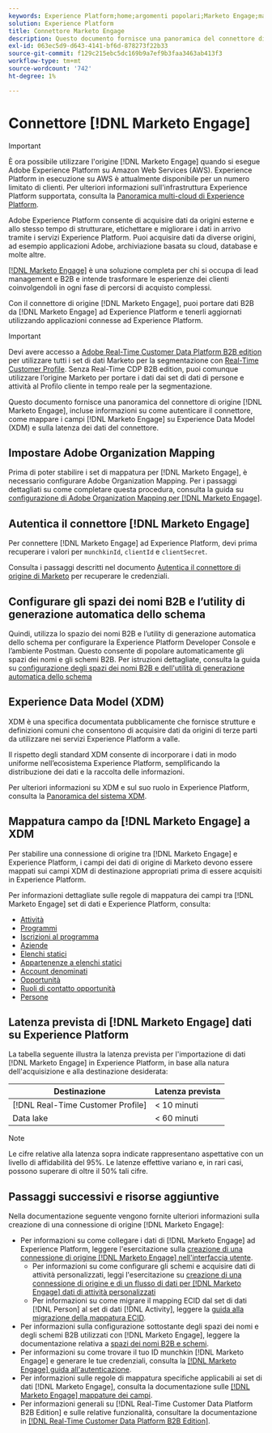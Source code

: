 ```yaml
---
keywords: Experience Platform;home;argomenti popolari;Marketo Engage;marketo;;home;popular topic;;marketo engagement;marketo
solution: Experience Platform
title: Connettore Marketo Engage
description: Questo documento fornisce una panoramica del connettore di origine di Marketo Engage, incluse informazioni sull’autenticazione, la mappatura e la latenza dei dati.
exl-id: 063ec5d9-d643-4141-bf6d-878273f22b33
source-git-commit: f129c215ebc5dc169b9a7ef9b3faa3463ab413f3
workflow-type: tm+mt
source-wordcount: '742'
ht-degree: 1%

---
```


# Connettore [!DNL Marketo Engage]

>[!IMPORTANT]
>
>È ora possibile utilizzare l&#39;origine [!DNL Marketo Engage] quando si esegue Adobe Experience Platform su Amazon Web Services (AWS). Experience Platform in esecuzione su AWS è attualmente disponibile per un numero limitato di clienti. Per ulteriori informazioni sull&#39;infrastruttura Experience Platform supportata, consulta la [Panoramica multi-cloud di Experience Platform](../../../../landing/multi-cloud.md).

Adobe Experience Platform consente di acquisire dati da origini esterne e allo stesso tempo di strutturare, etichettare e migliorare i dati in arrivo tramite i servizi Experience Platform. Puoi acquisire dati da diverse origini, ad esempio applicazioni Adobe, archiviazione basata su cloud, database e molte altre.

[[!DNL Marketo Engage]](https://www.marketo.com/software/) è una soluzione completa per chi si occupa di lead management e B2B e intende trasformare le esperienze dei clienti coinvolgendoli in ogni fase di percorsi di acquisto complessi.

Con il connettore di origine [!DNL Marketo Engage], puoi portare dati B2B da [!DNL Marketo Engage] ad Experience Platform e tenerli aggiornati utilizzando applicazioni connesse ad Experience Platform.

>[!IMPORTANT]
>
>Devi avere accesso a [Adobe Real-Time Customer Data Platform B2B edition](../../../../rtcdp/b2b-overview.md) per utilizzare tutti i set di dati Marketo per la segmentazione con [Real-Time Customer Profile](../../../../profile/home.md). Senza Real-Time CDP B2B edition, puoi comunque utilizzare l’origine Marketo per portare i dati dai set di dati di persone e attività al Profilo cliente in tempo reale per la segmentazione.

Questo documento fornisce una panoramica del connettore di origine [!DNL Marketo Engage], incluse informazioni su come autenticare il connettore, come mappare i campi [!DNL Marketo Engage] su Experience Data Model (XDM) e sulla latenza dei dati del connettore.

## Impostare Adobe Organization Mapping

Prima di poter stabilire i set di mappatura per [!DNL Marketo Engage], è necessario configurare Adobe Organization Mapping. Per i passaggi dettagliati su come completare questa procedura, consulta la guida su [configurazione di Adobe Organization Mapping per [!DNL Marketo Engage]](https://experienceleague.adobe.com/docs/marketo/using/product-docs/core-marketo-concepts/miscellaneous/set-up-adobe-organization-mapping.html?lang=it).

## Autentica il connettore [!DNL Marketo Engage]

Per connettere [!DNL Marketo Engage] ad Experience Platform, devi prima recuperare i valori per `munchkinId`, `clientId` e `clientSecret`.

Consulta i passaggi descritti nel documento [Autentica il connettore di origine di Marketo](./marketo-auth.md) per recuperare le credenziali.

## Configurare gli spazi dei nomi B2B e l’utility di generazione automatica dello schema

Quindi, utilizza lo spazio dei nomi B2B e l’utility di generazione automatica dello schema per configurare la Experience Platform Developer Console e l’ambiente Postman. Questo consente di popolare automaticamente gli spazi dei nomi e gli schemi B2B. Per istruzioni dettagliate, consulta la guida su [configurazione degli spazi dei nomi B2B e dell&#39;utilità di generazione automatica dello schema](./marketo-namespaces.md)

## Experience Data Model (XDM)

XDM è una specifica documentata pubblicamente che fornisce strutture e definizioni comuni che consentono di acquisire dati da origini di terze parti da utilizzare nei servizi Experience Platform a valle.

Il rispetto degli standard XDM consente di incorporare i dati in modo uniforme nell’ecosistema Experience Platform, semplificando la distribuzione dei dati e la raccolta delle informazioni.

Per ulteriori informazioni su XDM e sul suo ruolo in Experience Platform, consulta la [Panoramica del sistema XDM](../../../../xdm/home.md).

## Mappatura campo da [!DNL Marketo Engage] a XDM

Per stabilire una connessione di origine tra [!DNL Marketo Engage] e Experience Platform, i campi dei dati di origine di Marketo devono essere mappati sui campi XDM di destinazione appropriati prima di essere acquisiti in Experience Platform.

Per informazioni dettagliate sulle regole di mappatura dei campi tra [!DNL Marketo Engage] set di dati e Experience Platform, consulta:

* [Attività](../mapping/marketo.md#activities)
* [Programmi](../mapping/marketo.md#programs)
* [Iscrizioni al programma](../mapping/marketo.md#program-memberships)
* [Aziende](../mapping/marketo.md#companies)
* [Elenchi statici](../mapping/marketo.md#static-lists)
* [Appartenenze a elenchi statici](../mapping/marketo.md#static-list-memberships)
* [Account denominati](../mapping/marketo.md#named-accounts)
* [Opportunità](../mapping/marketo.md#opportunities)
* [Ruoli di contatto opportunità](../mapping/marketo.md#opportunity-contact-roles)
* [Persone](../mapping/marketo.md#persons)

## Latenza prevista di [!DNL Marketo Engage] dati su Experience Platform

La tabella seguente illustra la latenza prevista per l&#39;importazione di dati [!DNL Marketo Engage] in Experience Platform, in base alla natura dell&#39;acquisizione e alla destinazione desiderata:

| Destinazione | Latenza prevista |
| ----------- | ---------------- |
| [!DNL Real-Time Customer Profile] | &lt; 10 minuti |
| Data lake | &lt; 60 minuti |

>[!NOTE]
>
>Le cifre relative alla latenza sopra indicate rappresentano aspettative con un livello di affidabilità del 95%. Le latenze effettive variano e, in rari casi, possono superare di oltre il 50% tali cifre.

## Passaggi successivi e risorse aggiuntive

Nella documentazione seguente vengono fornite ulteriori informazioni sulla creazione di una connessione di origine [!DNL Marketo Engage]:

* Per informazioni su come collegare i dati di [!DNL Marketo Engage] ad Experience Platform, leggere l&#39;esercitazione sulla [creazione di una connessione di origine [!DNL Marketo Engage] nell&#39;interfaccia utente](../../../tutorials/ui/create/adobe-applications/marketo.md).
   * Per informazioni su come configurare gli schemi e acquisire dati di attività personalizzati, leggi l&#39;esercitazione su [creazione di una connessione di origine e di un flusso di dati per [!DNL Marketo Engage] dati di attività personalizzati](../../../tutorials/ui/create/adobe-applications/marketo-custom-activities.md)
   * Per informazioni su come migrare il mapping ECID dal set di dati [!DNL Person] al set di dati [!DNL Activity], leggere la [guida alla migrazione della mappatura ECID](./migration.md).
* Per informazioni sulla configurazione sottostante degli spazi dei nomi e degli schemi B2B utilizzati con [!DNL Marketo Engage], leggere la documentazione relativa a [spazi dei nomi B2B e schemi](./marketo-namespaces.md).
* Per informazioni su come trovare il tuo ID munchkin [!DNL Marketo Engage] e generare le tue credenziali, consulta la [[!DNL Marketo Engage] guida all&#39;autenticazione](./marketo-auth.md).
* Per informazioni sulle regole di mappatura specifiche applicabili ai set di dati [!DNL Marketo Engage], consulta la documentazione sulle [[!DNL Marketo Engage] mappature dei campi](../mapping/marketo.md).
* Per informazioni generali su [!DNL Real-Time Customer Data Platform B2B Edition] e sulle relative funzionalità, consultare la documentazione in [[!DNL Real-Time Customer Data Platform B2B Edition]](../../../../rtcdp/b2b-overview.md).
